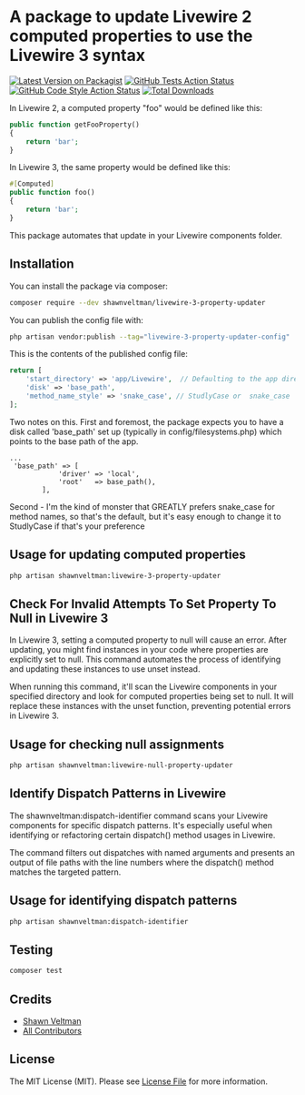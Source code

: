 # A package to update Livewire 2 computed properties to use the Livewire 3 syntax

[![Latest Version on Packagist](https://img.shields.io/packagist/v/shawnveltman/livewire-3-property-updater.svg?style=flat-square)](https://packagist.org/packages/shawnveltman/livewire-3-property-updater)
[![GitHub Tests Action Status](https://img.shields.io/github/actions/workflow/status/shawnveltman/livewire-3-property-updater/run-tests.yml?branch=main&label=tests&style=flat-square)](https://github.com/shawnveltman/livewire-3-property-updater/actions?query=workflow%3Arun-tests+branch%3Amain)
[![GitHub Code Style Action Status](https://img.shields.io/github/actions/workflow/status/shawnveltman/livewire-3-property-updater/fix-php-code-style-issues.yml?branch=main&label=code%20style&style=flat-square)](https://github.com/shawnveltman/livewire-3-property-updater/actions?query=workflow%3A"Fix+PHP+code+style+issues"+branch%3Amain)
[![Total Downloads](https://img.shields.io/packagist/dt/shawnveltman/livewire-3-property-updater.svg?style=flat-square)](https://packagist.org/packages/shawnveltman/livewire-3-property-updater)

In Livewire 2, a computed property "foo" would be defined like this:

```php
public function getFooProperty()
{
    return 'bar';
}
```

In Livewire 3, the same property would be defined like this:

```php
#[Computed]
public function foo()
{
    return 'bar';
}
```
This package automates that update in your Livewire components folder.

## Installation

You can install the package via composer:

```bash
composer require --dev shawnveltman/livewire-3-property-updater
```

You can publish the config file with:

```bash
php artisan vendor:publish --tag="livewire-3-property-updater-config"
```

This is the contents of the published config file:

```php
return [
    'start_directory' => 'app/Livewire',  // Defaulting to the app directory, but users can change this.
    'disk' => 'base_path',
    'method_name_style' => 'snake_case', // StudlyCase or  snake_case
];
```
Two notes on this.  First and foremost, the package expects you to have a disk called 'base_path' set up (typically in config/filesystems.php) which points to the base path of the app. 
```
...
 'base_path' => [
            'driver' => 'local',
            'root'   => base_path(),
        ],
```
Second - I'm the kind of monster that GREATLY prefers snake_case for method names, so that's the default, but it's easy enough to change it to StudlyCase if that's your preference


## Usage for updating computed properties
```bash
php artisan shawnveltman:livewire-3-property-updater
```

## Check For Invalid Attempts To Set Property To Null in Livewire 3
In Livewire 3, setting a computed property to null will cause an error. After updating, you might find instances in your code where properties are explicitly set to null. This command automates the process of identifying and updating these instances to use unset instead.

When running this command, it'll scan the Livewire components in your specified directory and look for computed properties being set to null. It will replace these instances with the unset function, preventing potential errors in Livewire 3.

## Usage for checking null assignments

```bash
php artisan shawnveltman:livewire-null-property-updater
```

## Identify Dispatch Patterns in Livewire
The shawnveltman:dispatch-identifier command scans your Livewire components for specific dispatch patterns. It's especially useful when identifying or refactoring certain dispatch() method usages in Livewire.

The command filters out dispatches with named arguments and presents an output of file paths with the line numbers where the dispatch() method matches the targeted pattern.

## Usage for identifying dispatch patterns

```bash
php artisan shawnveltman:dispatch-identifier
```

## Testing

```bash
composer test
```

## Credits

- [Shawn Veltman](https://github.com/shawnveltman)
- [All Contributors](../../contributors)

## License

The MIT License (MIT). Please see [License File](LICENSE.md) for more information.
